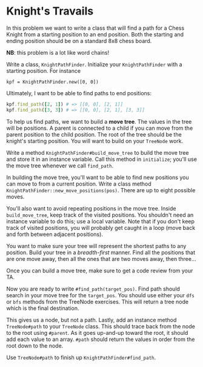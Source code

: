 # Knight's Travails

In this problem we want to write a class that will find a path for a
Chess Knight from a starting position to an end position.  Both the
starting and ending position should be on a standard 8x8 chess board.

**NB**: this problem is a lot like word chains!

Write a class, `KnightPathFinder`. Initialize your `KnightPathFinder`
with a starting position. For instance

    kpf = KnightPathFinder.new([0, 0])

Ultimately, I want to be able to find paths to end positions:

```ruby
kpf.find_path([2, 1]) # => [[0, 0], [2, 1]]
kpf.find_path([3, 3]) # => [[0, 0], [2, 1], [3, 3]]
```

To help us find paths, we want to build a **move tree**. The values in
the tree will be positions. A parent is connected to a child if you
can move from the parent position to the child position. The root of
the tree should be the knight's starting position. You will want to
build on your `TreeNode` work.

Write a method `KnightPathFinder#build_move_tree` to build the move
tree and store it in an instance variable. Call this method in
`initialize`; you'll use the move tree whenever we call `find_path`.

In building the move tree, you'll want to be able to find new
positions you can move to from a current position. Write a class
method `KnightPathFinder::new_move_positions(pos)`. There are up to
eight possible moves.

You'll also want to avoid repeating positions in the move tree. Inside
`build_move_tree`, keep track of the visited positions. You shouldn't
need an instance variable to do this; use a local variable. Note that
if you don't keep track of visited positions, you will probably get
caught in a loop (move back and forth between adjacent positions).

You want to make sure your tree will represent the shortest paths to
any position. Build your tree in a *breadth-first* manner. Find all
the positions that are one move away, then all the ones that are two
moves away, then three...

Once you can build a move tree, make sure to get a code review from
your TA.

Now you are ready to write `#find_path(target_pos)`. Find path should
search in your move tree for the `target_pos`. You should use either
your `dfs` or `bfs` methods from the TreeNode exercises. This will
return a tree node which is the final destination.

This gives us a node, but not a path. Lastly, add an instance method
`TreeNode#path` to your `TreeNode` class. This should trace back from
the node to the root using `#parent`. As it goes up-and-up toward the
root, it should add each value to an array. `#path` should return the
values in order from the root down to the node.

Use `TreeNode#path` to finish up `KnightPathFinder#find_path`.
